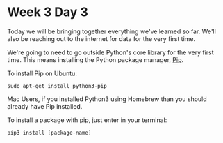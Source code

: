 Week 3 Day 3
============

Today we will be bringing together everything we've learned so far. We'll also be reaching out to the internet for data for the very first time. 

We're going to need to go outside Python's core library for the very first time. This means installing the Python package manager, [Pip](https://en.wikipedia.org/wiki/Pip_(package_manager)).

To install Pip on Ubuntu:

`sudo apt-get install python3-pip`

Mac Users, if you installed Python3 using Homebrew than you should already have Pip installed.

To install a package with pip, just enter in your terminal:

`pip3 install [package-name]`


